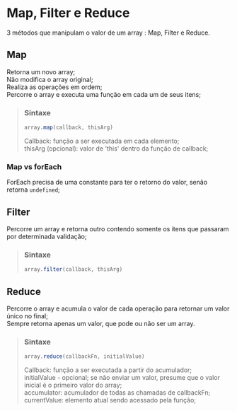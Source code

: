 # Map, Filter e Reduce
3 métodos que manipulam o valor de um array : Map, Filter e Reduce.  

## Map
Retorna um novo array;  
Não modifica o array original;  
Realiza as operações em ordem;  
Percorre o array e executa uma função em cada um de seus itens;  

>### Sintaxe
>```js
>array.map(callback, thisArg)
>```
> Callback: função a ser executada em cada elemento;  
> thisArg (opcional): valor de 'this' dentro da função de callback;  

### Map vs forEach
ForEach precisa de uma constante para ter o retorno do valor, senão retorna `undefined`;  

## Filter
Percorre um array e retorna outro contendo somente os itens que passaram por determinada validação;

>### Sintaxe
>```js
>array.filter(callback, thisArg)
>```

## Reduce
Percorre o array e acumula o valor de cada operação para retornar um valor único no final;   
Sempre retorna apenas um valor, que pode ou não ser um array.  

>### Sintaxe
>```js
>array.reduce(callbackFn, initialValue)
>```
> Callback: função a ser executada a partir do acumulador;  
> initialValue - opcional; se não enviar um valor, presume que o valor inicial é o primeiro valor do array;  
> accumulator: acumulador de todas as chamadas de callbackFn;  
> currentValue: elemento atual sendo acessado pela função;  